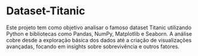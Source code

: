 # Dataset-Titanic


Este projeto tem como objetivo analisar o famoso dataset Titanic utilizando Python e bibliotecas como Pandas, NumPy, Matplotlib e Seaborn. A análise cobre desde a exploração básica dos dados até a criação de visualizações avançadas, focando em insights sobre sobrevivência e outros fatores.
